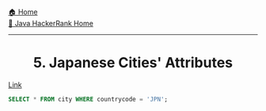 [🏠 Home](../../../../README.md) <br/>
[🍵 Java HackerRank Home](../Java-HackerRank.md)

<hr/>

<h1 style="text-align: center">5. Japanese Cities' Attributes</h1>

[Link](https://www.hackerrank.com/challenges/japanese-cities-attributes/problem)

```sql
SELECT * FROM city WHERE countrycode = 'JPN';
```
